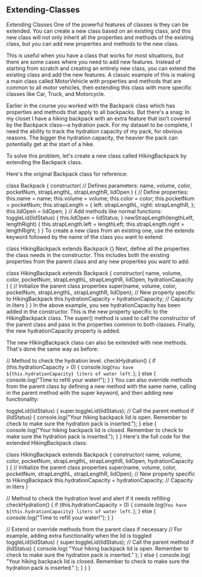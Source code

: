 ## Extending-Classes

Extending Classes
One of the powerful features of classes is they can be extended. You can create a new class based on an existing class, and this new class will not only inherit all the properties and methods of the existing class, but you can add new properties and methods to the new class.

This is useful when you have a class that works for most situations, but there are some cases where you need to add new features. Instead of starting from scratch and creating an entirely new class, you can extend the existing class and add the new features. A classic example of this is making a main class called MotorVehicle with properties and methods that are common to all motor vehicles, then extending this class with more specific classes like Car, Truck, and Motorcycle.

Earlier in the course you worked with the Backpack class which has properties and methods that apply to all backpacks. But there's a snag: In my closet I have a hiking backpack with an extra feature that isn't covered by the Backpack class—a hydration pack. For my dataset to be complete, I need the ability to track the hydration capacity of my pack, for obvious reasons. The bigger the hydration capacity, the heavier the pack can potentially get at the start of a hike.

To solve this problem, let's create a new class called HikingBackpack by extending the Backpack class.

Here's the original Backpack class for reference:

class Backpack {
  constructor(
    // Defines parameters:
    name,
    volume,
    color,
    pocketNum,
    strapLengthL,
    strapLengthR,
    lidOpen
  ) {
    // Define properties:
    this.name = name;
    this.volume = volume;
    this.color = color;
    this.pocketNum = pocketNum;
    this.strapLength = {
      left: strapLengthL,
      right: strapLengthR,
    };
    this.lidOpen = lidOpen;
  }
  // Add methods like normal functions:
  toggleLid(lidStatus) {
    this.lidOpen = lidStatus;
  }
  newStrapLength(lengthLeft, lengthRight) {
    this.strapLength.left = lengthLeft;
    this.strapLength.right = lengthRight;
  }
}
To create a new class from an existing one, use the extends keyword followed by the name of the class you want to extend:

class HikingBackpack extends Backpack {}
Next, define all the properties the class needs in the constructor. This includes both the existing properties from the parent class and any new properties you want to add:

class HikingBackpack extends Backpack {
  constructor(
    name,
    volume,
    color,
    pocketNum,
    strapLengthL,
    strapLengthR,
    lidOpen,
    hydrationCapacity
  ) {
    // Initialize the parent class properties
    super(name, volume, color, pocketNum, strapLengthL, strapLengthR, lidOpen);
    // New property specific to HikingBackpack
    this.hydrationCapacity = hydrationCapacity; // Capacity in liters
  }
}
In the above example, you see hydrationCapacity has been added in the constructor. This is the new property specific to the HikingBackpack class. The super() method is used to call the constructor of the parent class and pass in the properties common to both classes. Finally, the new hydrationCapacity property is added.

The new HikingBackpack class can also be extended with new methods. That's done the same way as before:

// Method to check the hydration level.
  checkHydration() {
    if (this.hydrationCapacity > 0) {
      console.log(`You have ${this.hydrationCapacity} liters of water left.`);
    } else {
      console.log("Time to refill your water!");
    }
  }
You can also override methods from the parent class by defining a new method with the same name, calling in the parent method with the super keyword, and then adding new functionality:

toggleLid(lidStatus) {
    super.toggleLid(lidStatus); // Call the parent method
    if (lidStatus) {
      console.log("Your hiking backpack lid is open. Remember to check to make sure the hydration pack is inserted.");
    } else {
      console.log("Your hiking backpack lid is closed. Remember to check to make sure the hydration pack is inserted.");
    }
  }
Here's the full code for the extended HikingBackpack class:

class HikingBackpack extends Backpack {
  constructor(
    name,
    volume,
    color,
    pocketNum,
    strapLengthL,
    strapLengthR,
    lidOpen,
    hydrationCapacity
  ) {
    // Initialize the parent class properties
    super(name, volume, color, pocketNum, strapLengthL, strapLengthR, lidOpen);
    // New property specific to HikingBackpack
    this.hydrationCapacity = hydrationCapacity; // Capacity in liters
  }

  // Method to check the hydration level and alert if it needs refilling
  checkHydration() {
    if (this.hydrationCapacity > 0) {
      console.log(`You have ${this.hydrationCapacity} liters of water left.`);
    } else {
      console.log("Time to refill your water!");
    }
  }

  // Extend or override methods from the parent class if necessary
  // For example, adding extra functionality when the lid is toggled
  toggleLid(lidStatus) {
    super.toggleLid(lidStatus); // Call the parent method
    if (lidStatus) {
      console.log(
        "Your hiking backpack lid is open. Remember to check to make sure the hydration pack is inserted."
      );
    } else {
      console.log(
        "Your hiking backpack lid is closed. Remember to check to make sure the hydration pack is inserted."
      );
    }
  }
}
